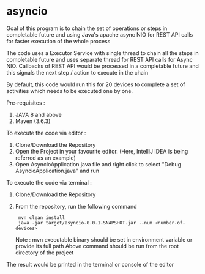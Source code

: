 # asyncio
Goal of this program is to chain the set of operations or steps in completable future and using Java's apache async NIO for REST API calls for faster execution of the whole process

The code uses a Executor Service with single thread to chain all the steps in completable future and uses separate thread for REST API calls for Async NIO. Callbacks of REST API would be processed in a completable future and this signals the next step / action to execute in the chain

By default, this code would run this for 20 devices to complete a set of activities which needs to be executed one by one. 

Pre-requisites :

 1. JAVA 8 and above
 2. Maven (3.6.3)

To execute the code via editor :

 1. Clone/Download the Repository
 2. Open the Project in your favourite editor. (Here, IntelliJ IDEA is being referred as an example)
 3. Open AsyncioApplication.java file and right click to select "Debug AsyncioApplication.java" and run


To execute the code via terminal :
 
 1. Clone/Download the Repository
 2. From the repository, run the following command 
    ```
     mvn clean install
     java -jar target/asyncio-0.0.1-SNAPSHOT.jar --num <number-of-devices>
    ```
    
    Note :
       mvn executable binary should be set in environment variable or provide its full path
       Above command should be run from the root directory of the project 
       

The result would be printed in the terminal or console of the editor 

